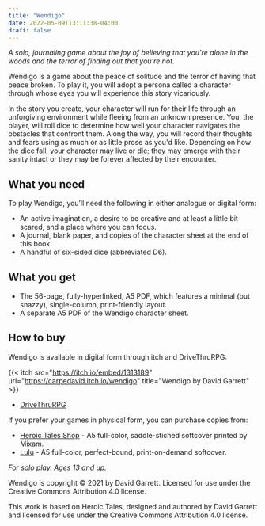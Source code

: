 ```yaml
---
title: "Wendigo"
date: 2022-05-09T13:11:38-04:00
draft: false
---
```


*A solo, journaling game about the joy of believing that you're alone in the woods and the terror of finding out that you're not.*

Wendigo is a game about the peace of solitude and the terror of having that peace broken. To play it, you will adopt a persona called a character through whose eyes you will experience this story vicariously.

In the story you create, your character will run for their life through an unforgiving environment while fleeing from an unknown presence. You, the player, will roll dice to determine how well your character navigates the obstacles that confront them. Along the way, you will record their thoughts and fears using as much or as little prose as you'd like. Depending on how the dice fall, your character may live or die; they may emerge with their sanity intact or they may be forever affected by their encounter.

## What you need

To play Wendigo, you’ll need the following in either analogue or digital form:

- An active imagination, a desire to be creative and at least a little bit scared, and a place where you can focus.
- A journal, blank paper, and copies of the character sheet at the end of this book.
- A handful of six-sided dice (abbreviated D6).

## What you get

- The 56-page, fully-hyperlinked, A5 PDF, which features a minimal (but snazzy), single-column, print-friendly layout.
- A separate A5 PDF of the Wendigo character sheet.

## How to buy

Wendigo is available in digital form through itch and DriveThruRPG:

{{< itch src="https://itch.io/embed/1313189" url="https://carpedavid.itch.io/wendigo" title="Wendigo by David Garrett" >}}

- [DriveThruRPG](https://www.drivethrurpg.com/product/380419/Wendigo)

If you prefer your games in physical form, you can purchase copies from:

- [Heroic Tales Shop](https://shop.heroictalesrpg.com/product/wendigo) - A5 full-color, saddle-stiched softcover printed by Mixam.
- [Lulu](https://www.lulu.com/en/us/shop/david-garrett/wendigo/paperback/product-evr46g.html) - A5 full-color, perfect-bound, print-on-demand softcover.

*For solo play. Ages 13 and up.*

Wendigo is copyright © 2021 by David Garrett. Licensed for use under the Creative Commons Attribution 4.0 license.

This work is based on Heroic Tales, designed and authored by David Garrett and licensed for use under the Creative Commons Attribution 4.0 license.

